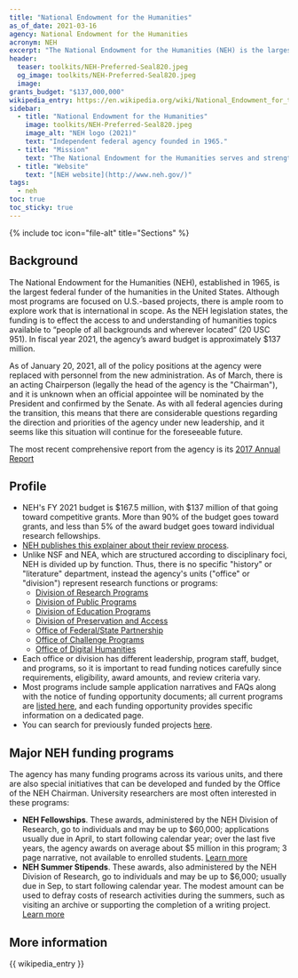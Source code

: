 ```yaml
---
title: "National Endowment for the Humanities"
as_of_date: 2021-03-16
agency: National Endowment for the Humanities
acronym: NEH
excerpt: "The National Endowment for the Humanities (NEH) is the largest federal funder of humanities-focused programs and grants in the US. In 2021, NEH will award nearly $140 million to projects across the country. This toolkit offers an overview of the agency and its current major programs."
header:
  teaser: toolkits/NEH-Preferred-Seal820.jpeg
  og_image: toolkits/NEH-Preferred-Seal820.jpeg
  image:
grants_budget: "$137,000,000"
wikipedia_entry: https://en.wikipedia.org/wiki/National_Endowment_for_the_Humanities
sidebar:
  - title: "National Endowment for the Humanities"
    image: toolkits/NEH-Preferred-Seal820.jpeg
    image_alt: "NEH logo (2021)"
    text: "Independent federal agency founded in 1965."
  - title: "Mission"
    text: "The National Endowment for the Humanities serves and strengthens our nation by supporting high-quality projects and programs in the humanities and by making the humanities available to all Americans."
  - title: "Website"
    text: "[NEH website](http://www.neh.gov/)"
tags: 
  - neh
toc: true
toc_sticky: true
---
```


{% include toc icon="file-alt" title="Sections" %}

## Background

The National Endowment for the Humanities (NEH), established in 1965, is the largest federal funder of the humanities in the United States. Although most programs are focused on U.S.-based projects, there is ample room to explore work that is international in scope. As the NEH legislation states, the funding is to effect the access to and understanding of humanities topics available to “people of all backgrounds and wherever located” (20 USC 951). In fiscal year 2021, the agency’s award budget is approximately $137 million.

As of January 20, 2021, all of the policy positions at the agency were replaced with personnel from the new administration. As of March, there is an acting Chairperson (legally the head of the agency is the "Chairman"), and it is unknown when an official appointee will be nominated by the President and confirmed by the Senate. As with all federal agencies during the transition, this means that there are considerable questions regarding the direction and priorities of the agency under new leadership, and it seems like this situation will continue for the foreseeable future.  

The most recent comprehensive report from the agency is its [2017 Annual Report](https://www.neh.gov/sites/default/files/inline-files/06.3.20.AR_.pdf)

## Profile

* NEH's FY 2021 budget is $167.5 million, with $137 million of that going toward competitive grants. More than 90% of the budget goes toward grants, and less than 5% of the award budget goes toward individual research fellowships.
* [NEH publishes this explainer about their review process](https://www.neh.gov/grants/application-process). 
* Unlike NSF and NEA, which are structured according to disciplinary foci, NEH is divided up by function. Thus, there is no specific "history" or "literature" department, instead the agency's units ("office" or "division") represent research functions or programs: 
  * [Division of Research Programs](https://www.neh.gov/divisions/research)
  * [Division of Public Programs](https://www.neh.gov/divisions/public)
  * [Division of Education Programs](https://www.neh.gov/divisions/education) 
  * [Division of Preservation and Access](https://www.neh.gov/divisions/preservation)
  * [Office of Federal/State Partnership](https://www.neh.gov/divisions/fedstate)
  * [Office of Challenge Programs](https://www.neh.gov/divisions/challenge)
  * [Office of Digital Humanities](https://www.neh.gov/divisions/odh)
* Each office or division has different leadership, program staff, budget, and programs, so it is important to read funding notices carefully since requirements, eligibility, award amounts, and review criteria vary.
* Most programs include sample application narratives and FAQs along with the notice of funding opportunity documents; all current programs are [listed here](https://www.neh.gov/grants/listing), and each funding opportunity provides specific information on a dedicated page. 
* You can search for previously funded projects [here](https://securegrants.neh.gov/publicquery/).


## Major NEH funding programs

The agency has many funding programs across its various units, and there are also special initiatives that can be developed and funded by the Office of the NEH Chairman. University researchers are most often interested in these programs: 

* __NEH Fellowships__. These awards, administered by the NEH Division of Research, go to individuals and may be up to $60,000; applications usually due in April, to start following calendar year; over the last five years, the agency awards on average about $5 million in this program; 3 page narrative, not available to enrolled students. [Learn more](https://www.neh.gov/grants/research/fellowships)
* __NEH Summer Stipends__. These awards, also administered by the NEH Division of Research, go to individuals and may be up to $6,000; usually due in Sep, to start following calendar year. The modest amount can be used to defray costs of research activities during the summers, such as visiting an archive or supporting the completion of a writing project. [Learn more](https://www.neh.gov/grants/research/summer-stipends) 

## More information

{{ wikipedia_entry }}